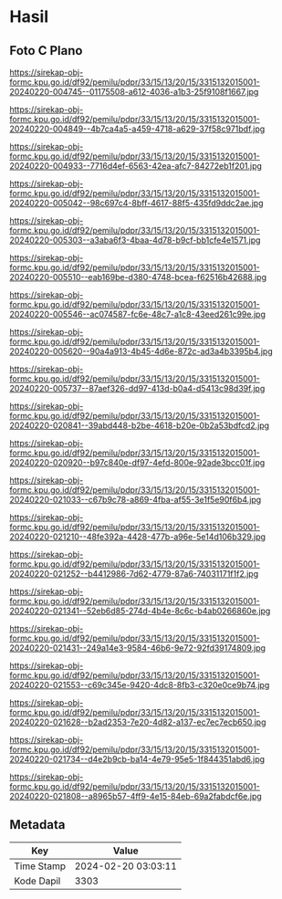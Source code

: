 # Hasil

## Foto C Plano

https://sirekap-obj-formc.kpu.go.id/df92/pemilu/pdpr/33/15/13/20/15/3315132015001-20240220-004745--01175508-a612-4036-a1b3-25f9108f1667.jpg

https://sirekap-obj-formc.kpu.go.id/df92/pemilu/pdpr/33/15/13/20/15/3315132015001-20240220-004849--4b7ca4a5-a459-4718-a629-37f58c971bdf.jpg

https://sirekap-obj-formc.kpu.go.id/df92/pemilu/pdpr/33/15/13/20/15/3315132015001-20240220-004933--7716d4ef-6563-42ea-afc7-84272eb1f201.jpg

https://sirekap-obj-formc.kpu.go.id/df92/pemilu/pdpr/33/15/13/20/15/3315132015001-20240220-005042--98c697c4-8bff-4617-88f5-435fd9ddc2ae.jpg

https://sirekap-obj-formc.kpu.go.id/df92/pemilu/pdpr/33/15/13/20/15/3315132015001-20240220-005303--a3aba6f3-4baa-4d78-b9cf-bb1cfe4e1571.jpg

https://sirekap-obj-formc.kpu.go.id/df92/pemilu/pdpr/33/15/13/20/15/3315132015001-20240220-005510--eab169be-d380-4748-bcea-f62516b42688.jpg

https://sirekap-obj-formc.kpu.go.id/df92/pemilu/pdpr/33/15/13/20/15/3315132015001-20240220-005546--ac074587-fc6e-48c7-a1c8-43eed261c99e.jpg

https://sirekap-obj-formc.kpu.go.id/df92/pemilu/pdpr/33/15/13/20/15/3315132015001-20240220-005620--90a4a913-4b45-4d6e-872c-ad3a4b3395b4.jpg

https://sirekap-obj-formc.kpu.go.id/df92/pemilu/pdpr/33/15/13/20/15/3315132015001-20240220-005737--87aef326-dd97-413d-b0a4-d5413c98d39f.jpg

https://sirekap-obj-formc.kpu.go.id/df92/pemilu/pdpr/33/15/13/20/15/3315132015001-20240220-020841--39abd448-b2be-4618-b20e-0b2a53bdfcd2.jpg

https://sirekap-obj-formc.kpu.go.id/df92/pemilu/pdpr/33/15/13/20/15/3315132015001-20240220-020920--b97c840e-df97-4efd-800e-92ade3bcc01f.jpg

https://sirekap-obj-formc.kpu.go.id/df92/pemilu/pdpr/33/15/13/20/15/3315132015001-20240220-021033--c67b9c78-a869-4fba-af55-3e1f5e90f6b4.jpg

https://sirekap-obj-formc.kpu.go.id/df92/pemilu/pdpr/33/15/13/20/15/3315132015001-20240220-021210--48fe392a-4428-477b-a96e-5e14d106b329.jpg

https://sirekap-obj-formc.kpu.go.id/df92/pemilu/pdpr/33/15/13/20/15/3315132015001-20240220-021252--b4412986-7d62-4779-87a6-74031171f1f2.jpg

https://sirekap-obj-formc.kpu.go.id/df92/pemilu/pdpr/33/15/13/20/15/3315132015001-20240220-021341--52eb6d85-274d-4b4e-8c6c-b4ab0266860e.jpg

https://sirekap-obj-formc.kpu.go.id/df92/pemilu/pdpr/33/15/13/20/15/3315132015001-20240220-021431--249a14e3-9584-46b6-9e72-92fd39174809.jpg

https://sirekap-obj-formc.kpu.go.id/df92/pemilu/pdpr/33/15/13/20/15/3315132015001-20240220-021553--c69c345e-9420-4dc8-8fb3-c320e0ce9b74.jpg

https://sirekap-obj-formc.kpu.go.id/df92/pemilu/pdpr/33/15/13/20/15/3315132015001-20240220-021628--b2ad2353-7e20-4d82-a137-ec7ec7ecb650.jpg

https://sirekap-obj-formc.kpu.go.id/df92/pemilu/pdpr/33/15/13/20/15/3315132015001-20240220-021734--d4e2b9cb-ba14-4e79-95e5-1f844351abd6.jpg

https://sirekap-obj-formc.kpu.go.id/df92/pemilu/pdpr/33/15/13/20/15/3315132015001-20240220-021808--a8965b57-4ff9-4e15-84eb-69a2fabdcf6e.jpg


## Metadata

| Key        | Value               |
| ---------- | ------------------- |
| Time Stamp | 2024-02-20 03:03:11 |
| Kode Dapil | 3303                |



